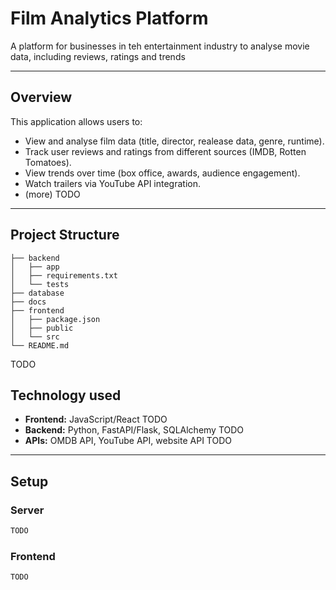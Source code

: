 # Film Analytics Platform

A platform for businesses in teh entertainment industry to analyse movie data, including reviews, ratings and trends

---

## Overview

This application allows users to:
 - View and analyse film data (title, director, realease data, genre, runtime).
 - Track user reviews and ratings from different sources (IMDB, Rotten Tomatoes).
 - View trends over time (box office, awards, audience engagement).
 - Watch trailers via YouTube API integration.
 - (more) TODO


---


## Project Structure
```
├── backend
│   ├── app
│   ├── requirements.txt
│   └── tests
├── database
├── docs
├── frontend
│   ├── package.json
│   ├── public
│   └── src
└── README.md
```
TODO

## Technology used

 - **Frontend:** JavaScript/React TODO
 - **Backend:** Python, FastAPI/Flask, SQLAlchemy TODO
 - **APIs:** OMDB API, YouTube API, website API TODO

---

## Setup

### Server

```bash
TODO
```


### Frontend

```bash
TODO
```